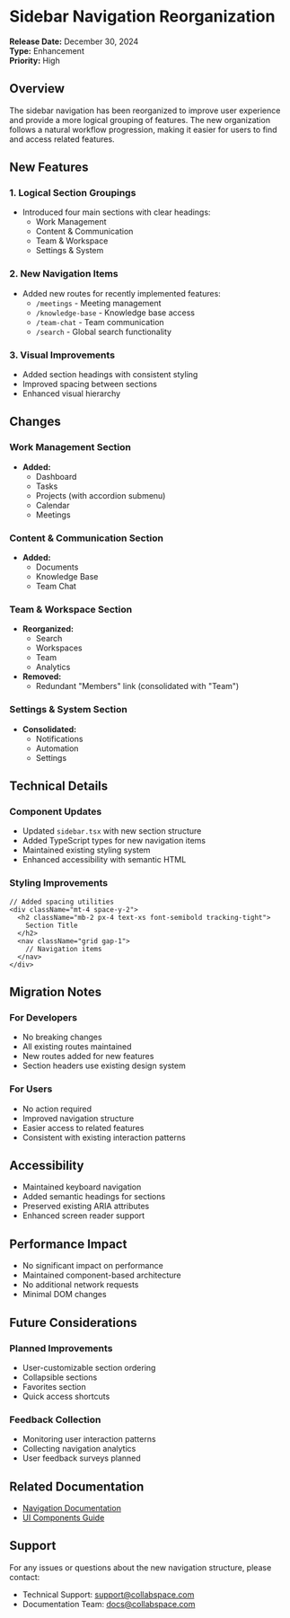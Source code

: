 # Sidebar Navigation Reorganization

**Release Date:** December 30, 2024  
**Type:** Enhancement  
**Priority:** High  

## Overview

The sidebar navigation has been reorganized to improve user experience and provide a more logical grouping of features. The new organization follows a natural workflow progression, making it easier for users to find and access related features.

## New Features

### 1. Logical Section Groupings
- Introduced four main sections with clear headings:
  - Work Management
  - Content & Communication
  - Team & Workspace
  - Settings & System

### 2. New Navigation Items
- Added new routes for recently implemented features:
  - `/meetings` - Meeting management
  - `/knowledge-base` - Knowledge base access
  - `/team-chat` - Team communication
  - `/search` - Global search functionality

### 3. Visual Improvements
- Added section headings with consistent styling
- Improved spacing between sections
- Enhanced visual hierarchy

## Changes

### Work Management Section
- **Added:**
  - Dashboard
  - Tasks
  - Projects (with accordion submenu)
  - Calendar
  - Meetings

### Content & Communication Section
- **Added:**
  - Documents
  - Knowledge Base
  - Team Chat

### Team & Workspace Section
- **Reorganized:**
  - Search
  - Workspaces
  - Team
  - Analytics
- **Removed:**
  - Redundant "Members" link (consolidated with "Team")

### Settings & System Section
- **Consolidated:**
  - Notifications
  - Automation
  - Settings

## Technical Details

### Component Updates
- Updated `sidebar.tsx` with new section structure
- Added TypeScript types for new navigation items
- Maintained existing styling system
- Enhanced accessibility with semantic HTML

### Styling Improvements
```tsx
// Added spacing utilities
<div className="mt-4 space-y-2">
  <h2 className="mb-2 px-4 text-xs font-semibold tracking-tight">
    Section Title
  </h2>
  <nav className="grid gap-1">
    // Navigation items
  </nav>
</div>
```

## Migration Notes

### For Developers
- No breaking changes
- All existing routes maintained
- New routes added for new features
- Section headers use existing design system

### For Users
- No action required
- Improved navigation structure
- Easier access to related features
- Consistent with existing interaction patterns

## Accessibility

- Maintained keyboard navigation
- Added semantic headings for sections
- Preserved existing ARIA attributes
- Enhanced screen reader support

## Performance Impact

- No significant impact on performance
- Maintained component-based architecture
- No additional network requests
- Minimal DOM changes

## Future Considerations

### Planned Improvements
- User-customizable section ordering
- Collapsible sections
- Favorites section
- Quick access shortcuts

### Feedback Collection
- Monitoring user interaction patterns
- Collecting navigation analytics
- User feedback surveys planned

## Related Documentation

- [Navigation Documentation](../navigation/sidebar-organization.md)
- [UI Components Guide](../components/sidebar.md)

## Support

For any issues or questions about the new navigation structure, please contact:
- Technical Support: support@collabspace.com
- Documentation Team: docs@collabspace.com
